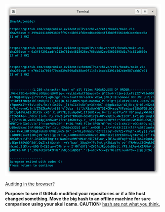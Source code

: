 <!---
Downloads from links in a file, prints sha256sum of individual and 1 big hash of all.
-->



<p align="center">
  <img src="https://github.com/compromise-evident/HashAutomate/blob/main/Other/Terminal.png">
</p>

[Auditing in the browser?](https://coliru.stacked-crooked.com/a/00a7339bb57ba1aa)



**Purpose: to see if GitHub modified your repositories or if a file host changed something. Move the big hash to an offline machine for sure comparison using your skull cams. CAUTION:** [hash are not what you think.](https://github.com/compromise-evident/WhatNot/blob/main/Hash%20collision%20calculator.pdf)
